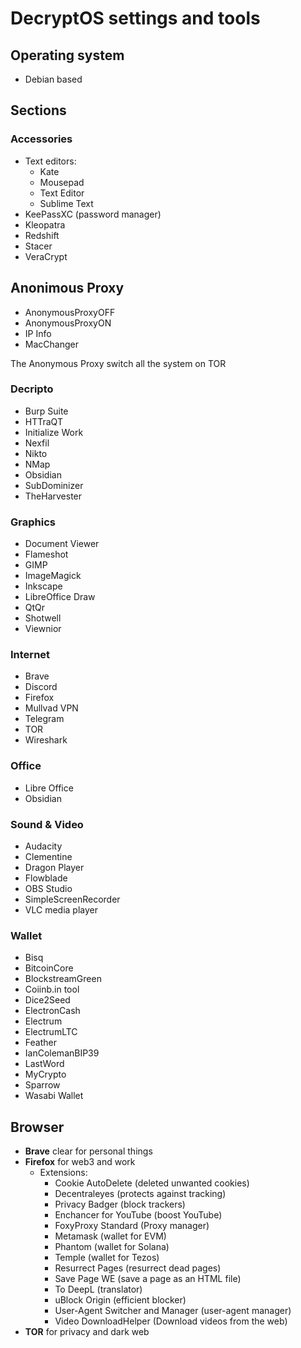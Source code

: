 # DecryptOS settings and tools

## Operating system
- Debian based

## Sections

### Accessories
- Text editors:
  - Kate
  - Mousepad
  - Text Editor
  - Sublime Text
- KeePassXC (password manager)
- Kleopatra
- Redshift
- Stacer
- VeraCrypt

## Anonimous Proxy
- AnonymousProxyOFF
- AnonymousProxyON
- IP Info
- MacChanger

The Anonymous Proxy switch all the system on TOR

### Decripto
- Burp Suite
- HTTraQT
- Initialize Work
- Nexfil
- Nikto
- NMap
- Obsidian
- SubDominizer
- TheHarvester

### Graphics
- Document Viewer
- Flameshot
- GIMP
- ImageMagick
- Inkscape
- LibreOffice Draw
- QtQr
- Shotwell
- Viewnior

### Internet
- Brave
- Discord
- Firefox
- Mullvad VPN
- Telegram
- TOR
- Wireshark

### Office
- Libre Office
- Obsidian

### Sound & Video
- Audacity
- Clementine
- Dragon Player
- Flowblade
- OBS Studio
- SimpleScreenRecorder
- VLC media player

### Wallet
- Bisq
- BitcoinCore
- BlockstreamGreen
- Coiinb.in tool
- Dice2Seed
- ElectronCash
- Electrum
- ElectrumLTC
- Feather
- IanColemanBIP39
- LastWord
- MyCrypto
- Sparrow
- Wasabi Wallet

## Browser
- **Brave** clear for personal things
- **Firefox** for web3 and work
  - Extensions:
    - Cookie AutoDelete (deleted unwanted cookies)
    - Decentraleyes (protects against tracking)
    - Privacy Badger (block trackers)
    - Enchancer for YouTube (boost YouTube)
    - FoxyProxy Standard (Proxy manager)
    - Metamask (wallet for EVM)
    - Phantom (wallet for Solana)
    - Temple (wallet for Tezos)
    - Resurrect Pages (resurrect dead pages)
    - Save Page WE (save a page as an HTML file)
    - To DeepL (translator)
    - uBlock Origin (efficient blocker)
    - User-Agent Switcher and Manager (user-agent manager)
    - Video DownloadHelper (Download videos from the web)
- **TOR** for privacy and dark web

